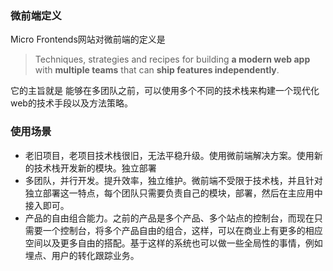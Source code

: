 ### 微前端定义

Micro Frontends网站对微前端的定义是
> Techniques, strategies and recipes for building **a modern web app** with **multiple teams** that can **ship features independently**.

它的主旨就是 能够在多团队之前，可以使用多个不同的技术栈来构建一个现代化web的技术手段以及方法策略。

### 使用场景

- 老旧项目，老项目技术栈很旧，无法平稳升级。使用微前端解决方案。使用新的技术栈开发新的模块。独立部署
- 多团队，并行开发。提升效率，独立维护。微前端不受限于技术栈，并且针对独立部署这一特点，每个团队只需要负责自己的模块，部署，然后在主应用中接入即可。
- 产品的自由组合能力。之前的产品是多个产品、多个站点的控制台，而现在只需要一个控制台，将多个产品自由的组合，这样，可以在商业上有更多的相应空间以及更多自由的搭配。基于这样的系统也可以做一些全局性的事情，例如埋点、用户的转化跟踪业务。